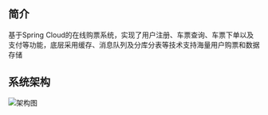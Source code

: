 ## 简介

基于Spring Cloud的在线购票系统，实现了用户注册、车票查询、车票下单以及支付等功能，底层采用缓存、消息队列及分库分表等技术支持海量用户购票和数据存储


## 系统架构

![架构图](https://images-machen.oss-cn-beijing.aliyuncs.com/image-20230802104007774.png)
